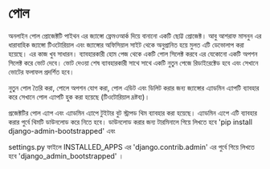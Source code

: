 পোল
====
অনলাইন পোল প্রোজেক্টটি  পাইথন এর জ্যাঙ্গো ফ্রেমওআর্ক দিয়ে বানানো একটি ছোট্ট প্রোজেক্ট। আবু আশরাফ মাসনুন এর ধারাবাহিক জ্যাঙ্গো টিওটোরিয়াল 
এবং জ্যাঙ্গোর অফিসিয়াল সাইট থেকে অনুপ্রানিত হয়ে মুলত এটি ডেভোলাপ করা হয়েছে। এর কাজ খুব সাধারন। 
ব্যাবহারকারী হোম পেজ থেকে একটি পোল সিলেক্ট করবে এর যেকোনো একটি অপশন সিলেক্ট করে ভোট দেবে। ভোট দেওয়া শেষ ব্যাবহারকারী সাথে সাথে একটি নুতুন পেজে 
রিডাইরেক্টেড হবে এবং সেখানে ভোটের ফলাফল প্রদর্শিত হবে। 

নুতুন পোল তৈরি করা, পোলে অপশন যোগ করা, পোল এডিট এবং ডিলিট করার জন্য জ্যাঙ্গোর এ্যাডমিন এ্যাপটি ব্যাবহার করে সেখানে পোল এ্যাপটি হুক করা হয়েছে (টিওটোরিয়াল দ্রষ্টব্য)।

প্রজেক্টটির পোল এ্যাপ এবং এ্যাডমিন এ্যাপে টুইটার বুট স্ট্রাপড থিম ব্যাবহার করা হয়েছে। এ্যাডমিন এ্যপে এটি ব্যাবহার করার পুর্বে থিমটি ডাউনলোড করে নিতে হবে। 
ডাউনলোড করার জন্য টারমিনালে গিয়ে লিখতে হবে 'pip install django-admin-bootstrapped' এবং

settings.py ফাইলে INSTALLED_APPS এর 'django.contrib.admin' এর পুর্বে গিয়ে লিখতে হবে 'django_admin_bootstrapped' ।


  
